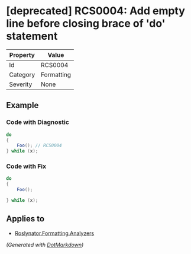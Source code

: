 # \[deprecated\] RCS0004: Add empty line before closing brace of 'do' statement

| Property | Value      |
| -------- | ---------- |
| Id       | RCS0004    |
| Category | Formatting |
| Severity | None       |

## Example

### Code with Diagnostic

```csharp
do
{
    Foo(); // RCS0004
} while (x);
```

### Code with Fix

```csharp
do
{
    Foo();

} while (x);
```

## Applies to

* [Roslynator.Formatting.Analyzers](https://www.nuget.org/packages/Roslynator.Formatting.Analyzers)


*\(Generated with [DotMarkdown](http://github.com/JosefPihrt/DotMarkdown)\)*
